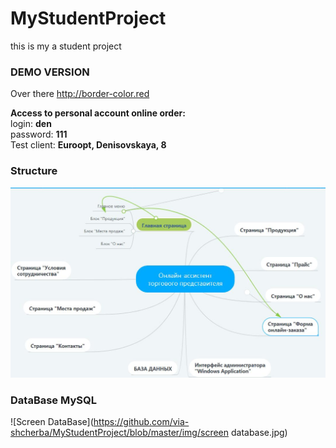 # MyStudentProject 
this is my a student project

### DEMO VERSION

Over there http://border-color.red

**Access to personal account online order:**   
login: **den**  
password: **111**  
Test client: **Euroopt, Denisovskaya, 8**  

### Structure
![Structure of project](https://github.com/via-shcherba/MyStudentProject/blob/master/img/structure.jpg)

### DataBase MySQL
![Screen DataBase](https://github.com/via-shcherba/MyStudentProject/blob/master/img/screen database.jpg)
